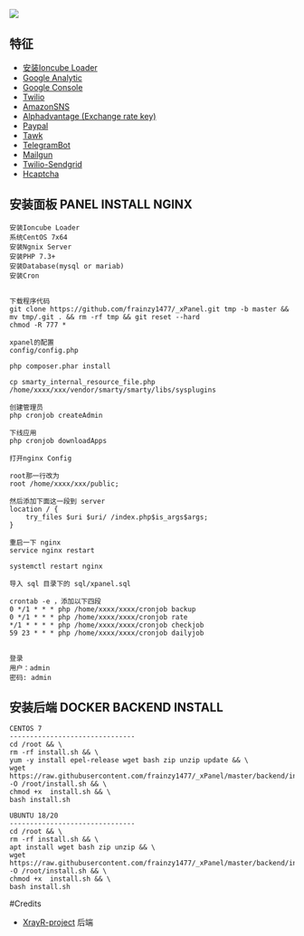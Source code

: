 
![](https://raw.githubusercontent.com/frainzy1477/_xPanel/master/xpanel.png)


## 特征
- [安装Ioncube Loader](https://www.howtoforge.com/tutorial/how-to-install-ioncube-loader/#-configure-ioncube-loader-on-centos)
- [Google Analytic](https://analytics.google.com/analytics/web/) 
- [Google Console](https://console.developers.google.com/) 
- [Twilio](https://www.twilio.com/console/project/api-keys) 
- [AmazonSNS](https://aws.amazon.com/sns/)
- [Alphadvantage (Exchange rate key)](https://www.alphavantage.co/support/#api-key)
- [Paypal](https://developer.paypal.com/classic-home) 
- [Tawk](https://www.tawk.to/)
- [TelegramBot](https://telegram.org/)
- [Mailgun](https://www.mailgun.com/)
- [Twilio-Sendgrid](https://sendgrid.com/)
- [Hcaptcha](https://dashboard.hcaptcha.com/overview)


## 安装面板 PANEL INSTALL NGINX

```
安装Ioncube Loader 
系统CentOS 7x64
安装Ngnix Server
安装PHP 7.3+
安装Database(mysql or mariab)
安装Cron
	
	
下载程序代码
git clone https://github.com/frainzy1477/_xPanel.git tmp -b master && mv tmp/.git . && rm -rf tmp && git reset --hard
chmod -R 777 *

xpanel的配置
config/config.php

php composer.phar install

cp smarty_internal_resource_file.php /home/xxxx/xxx/vendor/smarty/smarty/libs/sysplugins

创建管理员
php cronjob createAdmin

下线应用
php cronjob downloadApps

打开nginx Config

root那一行改为
root /home/xxxx/xxx/public;

然后添加下面这一段到 server
location / {
    try_files $uri $uri/ /index.php$is_args$args;
}

重启一下 nginx
service nginx restart

systemctl restart nginx 

导入 sql 目录下的 sql/xpanel.sql

crontab -e ，添加以下四段
0 */1 * * * php /home/xxxx/xxxx/cronjob backup
0 */1 * * * php /home/xxxx/xxxx/cronjob rate
*/1 * * * * php /home/xxxx/xxxx/cronjob checkjob
59 23 * * * php /home/xxxx/xxxx/cronjob dailyjob


登录
用户：admin
密码: admin
```

## 安装后端 DOCKER BACKEND INSTALL

```
CENTOS 7
-------------------------------
cd /root && \
rm -rf install.sh && \
yum -y install epel-release wget bash zip unzip update && \
wget https://raw.githubusercontent.com/frainzy1477/_xPanel/master/backend/install.sh -O /root/install.sh && \
chmod +x  install.sh && \
bash install.sh
```

```
UBUNTU 18/20
-------------------------------
cd /root && \
rm -rf install.sh && \
apt install wget bash zip unzip && \
wget https://raw.githubusercontent.com/frainzy1477/_xPanel/master/backend/install.sh -O /root/install.sh && \
chmod +x  install.sh && \
bash install.sh
```
#Credits
- [XrayR-project](https://github.com/XrayR-project/XrayR) 后端

